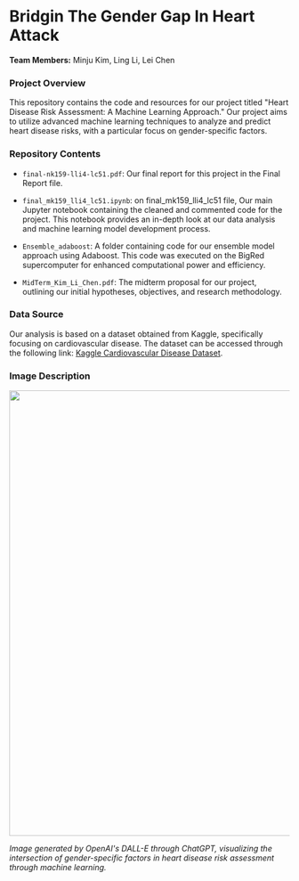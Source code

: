 # Bridgin The Gender Gap In Heart Attack
**Team Members:** Minju Kim, Ling Li, Lei Chen

### Project Overview
This repository contains the code and resources for our project titled "Heart Disease Risk Assessment: A Machine Learning Approach." Our project aims to utilize advanced machine learning techniques to analyze and predict heart disease risks, with a particular focus on gender-specific factors.

### Repository Contents

- `final-nk159-lli4-lc51.pdf`: Our final report for this project in the Final Report file.

- `final_mk159_lli4_lc51.ipynb`: on final_mk159_lli4_lc51 file, Our main Jupyter notebook containing the cleaned and commented code for the project. This notebook provides an in-depth look at our data analysis and machine learning model development process.

- `Ensemble_adaboost`: A folder containing code for our ensemble model approach using Adaboost. This code was executed on the BigRed supercomputer for enhanced computational power and efficiency.

- `MidTerm_Kim_Li_Chen.pdf`: The midterm proposal for our project, outlining our initial hypotheses, objectives, and research methodology.

### Data Source
Our analysis is based on a dataset obtained from Kaggle, specifically focusing on cardiovascular disease. The dataset can be accessed through the following link: [Kaggle Cardiovascular Disease Dataset](https://www.kaggle.com/datasets/colewelkins/cardiovascular-disease/data).

### Image Description
<img src="https://media.github.iu.edu/user/23754/files/764deb70-77bf-4f7b-8c44-450576602c26" width="800">

*Image generated by OpenAI's DALL-E through ChatGPT, visualizing the intersection of gender-specific factors in heart disease risk assessment through machine learning.*


